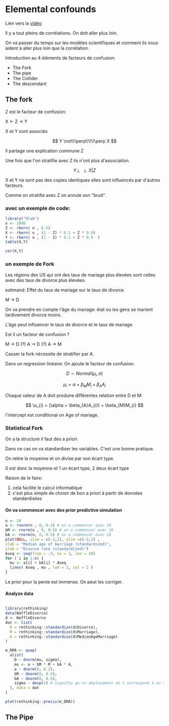# Elemental confounds

Lien vers la [vidéo](https://www.youtube.com/watch?v=UpP-_mBvECI)

Il y a tout pleins de corrélations. On doit aller plus loin.   

On va passer du temps sur les modèles scientifiques et comment ils nous aident à aller plus loin que la corrélation. 

Introduction au 4 éléments de facteurs de confusion:

- The Fork  
- The pipe  
- The Collider  
- The descendant  

## The fork

Z est le facteur de confusion:

X <- Z -> Y

X et Y sont associés 

$$ Y \not\!\perp\!\!\!\perp X $$

Il partage une explication commune Z

Une fois que l'on stratifie avec Z ils n'ont plus d'association.

$$ Y \perp\!\!\!\!\perp  X|Z $$

X et Y ne sont pas des copies identiques elles sont influencés par d'autres facteurs. 

Comme on stratifie avec Z on annule son "bruit".

### avec un exemple de code:

 ``` R
library("Rlab")
n <- 1000
Z <- rbern( n , 0.5)
X <- rbern( n , (1 - Z) * 0.1 + Z * 0.9)
Y <- rbern( n , (1 - Z) * 0.1 + Z * 0.9  )
table(X,Y)

cor(X,Y)
 ```

### un exemple de Fork

Les régions des US qui ont des taux de mariage plus élevées sont celles avec des taux de divorce plus élevées.

estimand: Effet du taux de mariage sur le taux de divorce

M -> D

On va prendre en compte l'âge du mariage: état ou les gens se marient tardivement divorce moins.

L'âge peut influencer le taux de divorce et le taux de mariage.  

Est il un facteur de confusion ? 

M -> D (?)
A -> D (?)
A -> M 

Casser la fork nécessite de stratifier par A.

Dans un regression linéaire: 
On ajoute le facteur de confusion.

$$ D \sim Normal(\mu_{i}, \sigma) $$  

$$ \mu_{i} = \alpha + \beta_{M}M_{i} + \beta_{A}A_{i} $$  

Chaque valeur de A doit produire différentes relation entre D et M:

$$ \u_{i} = (\alpha + \beta_{A}A_{i}) + \beta_{M}M_{i} $$

l'intercept est conditional on Age of mariage.

### Statistical Fork

On a la structure il faut des a priori.

Dans ce cas on va standardiser les variables. C'est une bonne pratique.

On retire la moyenne et on divise par son écart type. 

0 est donc la moyenne et 1 un écart type, 2 deux écart type

Raison de le faire: 

1. cela facilite le calcul informatique  
2. c'est plus simple de choisir de bon a priori à partir de données standardisées

#### On va commencer avec des prior predictive simulation 

``` R
n <- 20
a <- rnorm(n , 0, 0.2) # on a commencer avec 10
bM <- rnorm(n , 0, 0.5) # on a commencer avec 10
bA <- rnorm(n, 0, 0.5) # on a commencer avec 10
plot(NULL, xlim = c(-2,2), ylim =c(-2,2) ,
xlab = "Median age of marriage (standardized)",
ylab = "Divorce rate (standardized)")
Aseq <- seq(from = -3, to = 3, len = 30)
for ( i in 1:n) {
  mu <- a[i] + bA[i] * Aseq
  lines( Aseq , mu , lwd = 2, col = 2 )
}
```

Le prior pour la pente est immense. On peut les corriger.

#### Analyze data

``` R

library(rethinking)
data(WaffleDivorce)
d <- WaffleDivorce
dat <- list(
  D = rethinking::standardize(d$Divorce),
  M = rethinking::standardize(d$Marriage),
  A = rethinking::standardize(d$MedianAgeMarriage)
)

m_DMA <- quap(
  alist(
    D ~ dnorm(mu, sigma),
    mu <- a + bM * M + bA * A,
    a ~ dnorm(0, 0.2),
    bM ~ dnorm(0, 0.5),
    bA ~ dnorm(0, 0.5),
    sigma ~ dexp(1) # signifie qu'un déplacement de 1 correspond à un sd
  ), data = dat
)

plot(rethinking::precis(m_DMA))

```


## The Pipe



